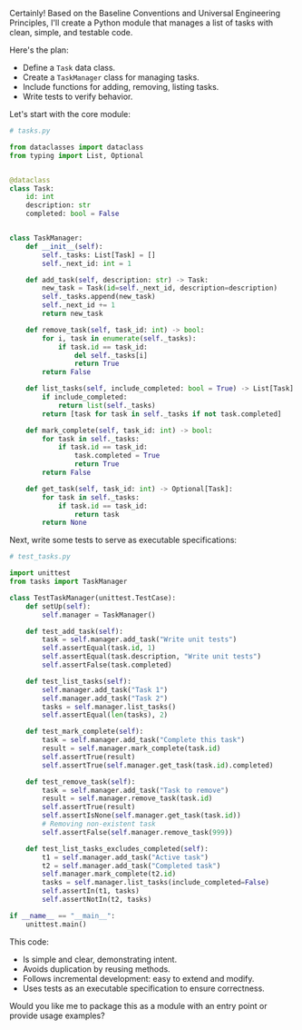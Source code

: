 Certainly! Based on the Baseline Conventions and Universal Engineering Principles, I'll create a Python module that manages a list of tasks with clean, simple, and testable code.

Here's the plan:
- Define a `Task` data class.
- Create a `TaskManager` class for managing tasks.
- Include functions for adding, removing, listing tasks.
- Write tests to verify behavior.

Let's start with the core module:

```python
# tasks.py

from dataclasses import dataclass
from typing import List, Optional


@dataclass
class Task:
    id: int
    description: str
    completed: bool = False


class TaskManager:
    def __init__(self):
        self._tasks: List[Task] = []
        self._next_id: int = 1

    def add_task(self, description: str) -> Task:
        new_task = Task(id=self._next_id, description=description)
        self._tasks.append(new_task)
        self._next_id += 1
        return new_task

    def remove_task(self, task_id: int) -> bool:
        for i, task in enumerate(self._tasks):
            if task.id == task_id:
                del self._tasks[i]
                return True
        return False

    def list_tasks(self, include_completed: bool = True) -> List[Task]:
        if include_completed:
            return list(self._tasks)
        return [task for task in self._tasks if not task.completed]

    def mark_complete(self, task_id: int) -> bool:
        for task in self._tasks:
            if task.id == task_id:
                task.completed = True
                return True
        return False

    def get_task(self, task_id: int) -> Optional[Task]:
        for task in self._tasks:
            if task.id == task_id:
                return task
        return None
```

Next, write some tests to serve as executable specifications:

```python
# test_tasks.py

import unittest
from tasks import TaskManager

class TestTaskManager(unittest.TestCase):
    def setUp(self):
        self.manager = TaskManager()

    def test_add_task(self):
        task = self.manager.add_task("Write unit tests")
        self.assertEqual(task.id, 1)
        self.assertEqual(task.description, "Write unit tests")
        self.assertFalse(task.completed)

    def test_list_tasks(self):
        self.manager.add_task("Task 1")
        self.manager.add_task("Task 2")
        tasks = self.manager.list_tasks()
        self.assertEqual(len(tasks), 2)

    def test_mark_complete(self):
        task = self.manager.add_task("Complete this task")
        result = self.manager.mark_complete(task.id)
        self.assertTrue(result)
        self.assertTrue(self.manager.get_task(task.id).completed)

    def test_remove_task(self):
        task = self.manager.add_task("Task to remove")
        result = self.manager.remove_task(task.id)
        self.assertTrue(result)
        self.assertIsNone(self.manager.get_task(task.id))
        # Removing non-existent task
        self.assertFalse(self.manager.remove_task(999))

    def test_list_tasks_excludes_completed(self):
        t1 = self.manager.add_task("Active task")
        t2 = self.manager.add_task("Completed task")
        self.manager.mark_complete(t2.id)
        tasks = self.manager.list_tasks(include_completed=False)
        self.assertIn(t1, tasks)
        self.assertNotIn(t2, tasks)

if __name__ == "__main__":
    unittest.main()
```

This code:
- Is simple and clear, demonstrating intent.
- Avoids duplication by reusing methods.
- Follows incremental development: easy to extend and modify.
- Uses tests as an executable specification to ensure correctness.

Would you like me to package this as a module with an entry point or provide usage examples?